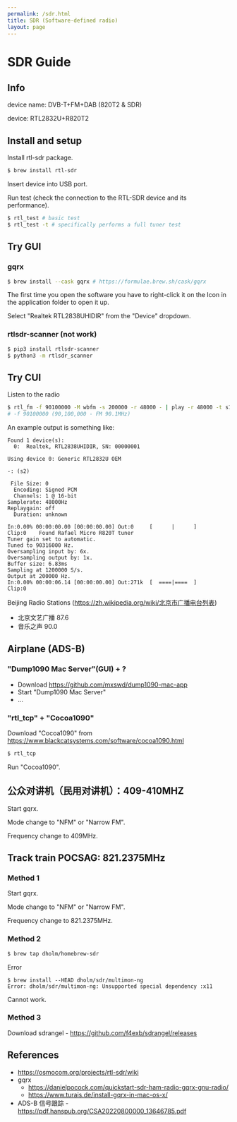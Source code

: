 ```yaml
---
permalink: /sdr.html
title: SDR (Software-defined radio)
layout: page
---
```


# SDR Guide

## Info

device name: DVB-T+FM+DAB (820T2 & SDR)

device: RTL2832U+R820T2

## Install and setup

Install rtl-sdr package.

```sh
$ brew install rtl-sdr
```

Insert device into USB port.

Run test (check the connection to the RTL-SDR device and its performance).

```sh
$ rtl_test # basic test
$ rtl_test -t # specifically performs a full tuner test
```

## Try GUI

### gqrx

```sh
$ brew install --cask gqrx # https://formulae.brew.sh/cask/gqrx
```

The first time you open the software you have to right-click it on the Icon in the application folder to open it up.

Select "Realtek RTL2838UHIDIR" from the "Device" dropdown.

### rtlsdr-scanner (not work)

```sh
$ pip3 install rtlsdr-scanner
$ python3 -m rtlsdr_scanner
```

## Try CUI

Listen to the radio

```sh
$ rtl_fm -f 90100000 -M wbfm -s 200000 -r 48000 - | play -r 48000 -t s16 -L -c 1  -
# -f 90100000 (90,100,000 - FM 90.1MHz)
```

An example output is something like:

```
Found 1 device(s):
  0:  Realtek, RTL2838UHIDIR, SN: 00000001

Using device 0: Generic RTL2832U OEM

-: (s2)

 File Size: 0
  Encoding: Signed PCM
  Channels: 1 @ 16-bit
Samplerate: 48000Hz
Replaygain: off
  Duration: unknown

In:0.00% 00:00:00.00 [00:00:00.00] Out:0     [      |      ]        Clip:0    Found Rafael Micro R820T tuner
Tuner gain set to automatic.
Tuned to 90316000 Hz.
Oversampling input by: 6x.
Oversampling output by: 1x.
Buffer size: 6.83ms
Sampling at 1200000 S/s.
Output at 200000 Hz.
In:0.00% 00:00:06.14 [00:00:00.00] Out:271k  [  ====|====  ]        Clip:0
```

Beijing Radio Stations (https://zh.wikipedia.org/wiki/北京市广播电台列表)

* 北京文艺广播	87.6
* 音乐之声	90.0

## Airplane (ADS-B)

### "Dump1090 Mac Server"(GUI) + ?

* Download https://github.com/mxswd/dump1090-mac-app
* Start "Dump1090 Mac Server"
* ...

### "rtl_tcp" + "Cocoa1090"

Download "Cocoa1090" from https://www.blackcatsystems.com/software/cocoa1090.html

```sh
$ rtl_tcp
```

Run "Cocoa1090".

## 公众对讲机（民用对讲机）：409-410MHZ

Start gqrx.

Mode change to "NFM" or "Narrow FM".

Frequency change to 409MHz.

## Track train POCSAG: 821.2375MHz

### Method 1

Start gqrx.

Mode change to "NFM" or "Narrow FM".

Frequency change to 821.2375MHz.

### Method 2

```sh
$ brew tap dholm/homebrew-sdr
```

Error

```
$ brew install --HEAD dholm/sdr/multimon-ng
Error: dholm/sdr/multimon-ng: Unsupported special dependency :x11
```

Cannot work.

### Method 3

Download sdrangel - https://github.com/f4exb/sdrangel/releases

## References

* https://osmocom.org/projects/rtl-sdr/wiki
* gqrx
  * https://danielpocock.com/quickstart-sdr-ham-radio-gqrx-gnu-radio/
  * https://www.turais.de/install-gqrx-in-mac-os-x/
* ADS-B 信号跟踪 - https://pdf.hanspub.org/CSA20220800000_13646785.pdf
